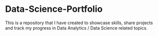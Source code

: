 # Data-Science-Portfolio
This is a repository that I have created to showcase skills, share projects and track my progress in Data Analytics / Data Science related topics.
